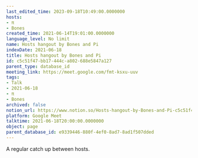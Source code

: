 ```yaml
---
last_edited_time: 2023-09-18T10:49:00.0000000
hosts:
- π
- Bones
created_time: 2021-06-14T19:01:00.0000000
language_level: No limit
name: Hosts hangout by Bones and Pi
indexDate: 2021-06-18
title: Hosts hangout by Bones and Pi
id: c5c51f47-bb17-444c-a802-688e5847a127
parent_type: database_id
meeting_link: https://meet.google.com/fmt-ksxu-uuv
tags:
- Talk
- 2021-06-18
- π
- Bones
archived: false
notion_url: https://www.notion.so/Hosts-hangout-by-Bones-and-Pi-c5c51f47bb17444ca802688e5847a127
platform: Google Meet
talktime: 2021-06-18T20:00:00.0000000
object: page
parent_database_id: e9339446-880f-4ef0-8ad7-8ad1f507dded
---
```


A regular catch up between hosts.


